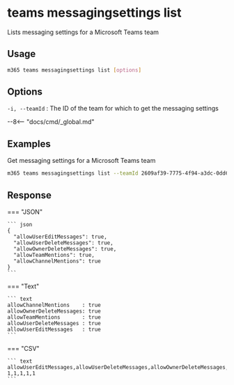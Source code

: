 # teams messagingsettings list

Lists messaging settings for a Microsoft Teams team

## Usage

```sh
m365 teams messagingsettings list [options]
```

## Options

`-i, --teamId`
: The ID of the team for which to get the messaging settings

--8<-- "docs/cmd/_global.md"

## Examples

Get messaging settings for a Microsoft Teams team

```sh
m365 teams messagingsettings list --teamId 2609af39-7775-4f94-a3dc-0dd67657e900
```

## Response

=== "JSON"

    ``` json
    {
      "allowUserEditMessages": true,
      "allowUserDeleteMessages": true,
      "allowOwnerDeleteMessages": true,
      "allowTeamMentions": true,
      "allowChannelMentions": true
    }
    ```

=== "Text"

    ``` text
    allowChannelMentions    : true
    allowOwnerDeleteMessages: true
    allowTeamMentions       : true
    allowUserDeleteMessages : true
    allowUserEditMessages   : true
    ```

=== "CSV"

    ``` text
    allowUserEditMessages,allowUserDeleteMessages,allowOwnerDeleteMessages,allowTeamMentions,allowChannelMentions
    1,1,1,1,1
    ```
